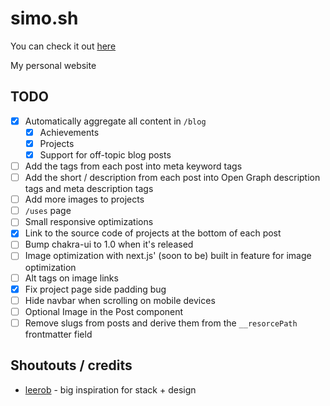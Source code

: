 # simo.sh

You can check it out [here](https://simo.sh)

My personal website

## TODO

- [x] Automatically aggregate all content in `/blog`
  - [x] Achievements
  - [x] Projects
  - [x] Support for off-topic blog posts
- [ ] Add the tags from each post into meta keyword tags
- [ ] Add the short / description from each post into Open Graph description tags and meta description tags
- [ ] Add more images to projects
- [ ] `/uses` page
- [ ] Small responsive optimizations
- [x] Link to the source code of projects at the bottom of each post
- [ ] Bump chakra-ui to 1.0 when it's released
- [ ] Image optimization with next.js' (soon to be) built in feature for image optimization
- [ ] Alt tags on image links
- [x] Fix project page side padding bug
- [ ] Hide navbar when scrolling on mobile devices
- [ ] Optional Image in the Post component
- [ ] Remove slugs from posts and derive them from the `__resorcePath` frontmatter field

## Shoutouts / credits

- [leerob](https://leerob.io) - big inspiration for stack + design
